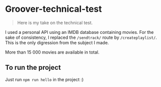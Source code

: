 # Groover-technical-test

> Here is my take on the technical test. 

I used a personal API using an IMDB database containing movies.
For the sake of consistency, I replaced the `/sendtrack/` route by `/createplaylist/`. 
This is the only digression from the subject I made.

More than 15 000 movies are available in total.

## To run the project

Just run `npm run hello` in the project :)
